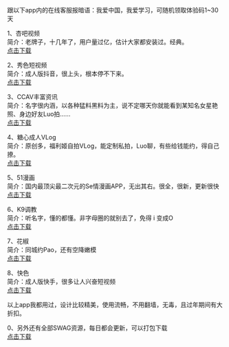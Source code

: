 跟以下app内的在线客服报暗语：我爱中国，我爱学习，可随机领取体验码1~30天

1、杏吧视频<br>
简介：老牌子，十几年了，用户量过亿，估计大家都安装过。经典。<br>
[点击下载](https://a.xingba56.com/?_c=ltxb002)

2、秀色短视频<br>
简介：成人版抖音，很上头，根本停不下来。<br>
[点击下载](https://z.xiuse029.com/?_c=ltxs002)

3、CCAV丰富资讯<br>
简介：名字很内涵，以各种猛料黑料为主，说不定哪天你就能看到某知名女星艳照、身边好友Luo拍……<br>
[点击下载](https://a.ccava4.com/?channel=ltccav002)

4、糖心成人VLog<br>
简介：原创多，福利姬自拍VLog，能定制私拍，Luo聊，有些给钱能约，得自己撩。<br>
[点击下载](https://z.tx5234.com/?_c=lttx002)

5、51漫画<br>
简介：国内最顶尖最二次元的Se情漫画APP，无出其右。很全，很新，更新很快<br>
[点击下载](https://z.51mh020.com/?_c=ltmh002)

6、K9调教<br>
简介：听名字，懂的都懂。非字母圈的就别去了，免得 i 变成O<br>
[点击下载](https://z.k9sm13.com/?_c=ltk9002)

7、花椒<br>
简介：同城约Pao，还有空降嫩模<br>
[点击下载](https://hj05.me/?_c=lthj002)

8、快色<br>
简介：成人版快手，很多让人兴奋短视频<br>
[点击下载](https://kuaise5.me/?channel=ltks002)

以上app我都用过，设计比较精美，使用流畅，不用翻墙，无毒，且过年期间有大折扣。

0、另外还有全部SWAG资源，每日都会更新，可以打包下载<br>
[点击下载](https://asdjkl7777.site/?r=888)
